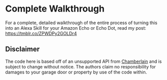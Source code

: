 
# Complete Walkthrough
For a complete, detailed walkthrough of the entire process of turning this into an Alexa Skill for your Amazon Echo or Echo Dot, read my post: https://tmblr.co/ZPWDPy2GOLDr4

## Disclaimer
The code here is based off of an unsupported API from [Chamberlain](http://www.chamberlain.com/) and is subject to change without notice. The authors claim no responsibility for damages to your garage door or property by use of the code within.
